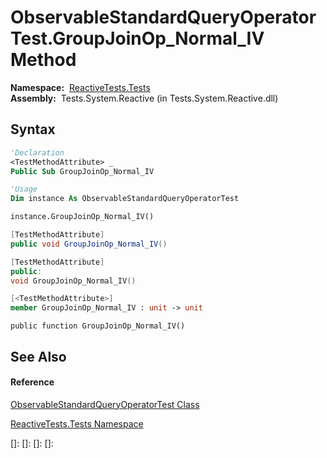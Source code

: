 # ObservableStandardQueryOperatorTest.GroupJoinOp\_Normal\_IV Method

**Namespace:**  [ReactiveTests.Tests](ReactiveTests.Tests\ReactiveTests.Tests.md)  
**Assembly:**  Tests.System.Reactive (in Tests.System.Reactive.dll)

## Syntax

```vb
'Declaration
<TestMethodAttribute> _
Public Sub GroupJoinOp_Normal_IV
```

```vb
'Usage
Dim instance As ObservableStandardQueryOperatorTest

instance.GroupJoinOp_Normal_IV()
```

```csharp
[TestMethodAttribute]
public void GroupJoinOp_Normal_IV()
```

```c++
[TestMethodAttribute]
public:
void GroupJoinOp_Normal_IV()
```

```fsharp
[<TestMethodAttribute>]
member GroupJoinOp_Normal_IV : unit -> unit 
```

```jscript
public function GroupJoinOp_Normal_IV()
```

## See Also

#### Reference

[ObservableStandardQueryOperatorTest Class](ObservableStandardQueryOperatorTest\ObservableStandardQueryOperatorTest.md)

[ReactiveTests.Tests Namespace](ReactiveTests.Tests\ReactiveTests.Tests.md)

[]: 
[]: 
[]: 
[]: 